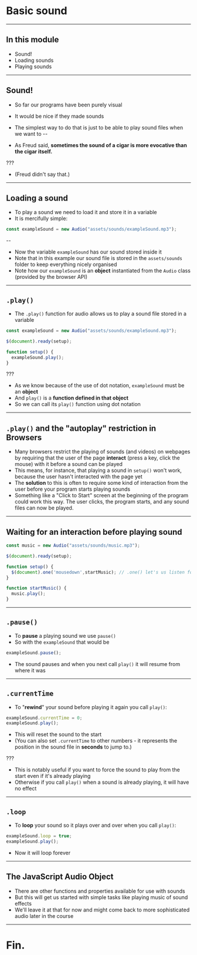 # Basic sound

---

## In this module

- Sound!
- Loading sounds
- Playing sounds

---

## Sound!

- So far our programs have been purely visual
- It would be nice if they made sounds
- The simplest way to do that is just to be able to play sound files when we want to
--

- As Freud said, __sometimes the sound of a cigar is more evocative than the cigar itself.__

???

- (Freud didn't say that.)

---

## Loading a sound

- To play a sound we need to load it and store it in a variable
- It is mercifully simple:

```javascript
const exampleSound = new Audio("assets/sounds/exampleSound.mp3");
```
--

- Now the variable `exampleSound` has our sound stored inside it
- Note that in this example our sound file is stored in the `assets/sounds` folder to keep everything nicely organised
- Note how our `exampleSound` is an __object__ instantiated from the `Audio` class (provided by the browser API)

---

## `.play()`

- The `.play()` function for audio allows us to play a sound file stored in a variable

```javascript
const exampleSound = new Audio("assets/sounds/exampleSound.mp3");

$(document).ready(setup);

function setup() {
  exampleSound.play();
}
```

???

- As we know because of the use of dot notation, `exampleSound` must be an __object__
- And `play()` is a __function defined in that object__
- So we can call its `play()` function using dot notation

---

## `.play()` and the "autoplay" restriction in Browsers

- Many browsers restrict the playing of sounds (and videos) on webpages by requiring that the user of the page __interact__ (press a key, click the mouse) with it before a sound can be played
- This means, for instance, that playing a sound in `setup()` won't work, because the user hasn't interacted with the page yet
- The __solution__ to this is often to require some kind of interaction from the user before your program starts playing sounds
- Something like a "Click to Start" screen at the beginning of the program could work this way. The user clicks, the program starts, and any sound files can now be played.

---

## Waiting for an interaction before playing sound

```javascript
const music = new Audio("assets/sounds/music.mp3");

$(document).ready(setup);

function setup() {
  $(document).one('mousedown',startMusic); // .one() let's us listen for an event just once!
}

function startMusic() {
  music.play();
}
```

---

## `.pause()`

- To __pause__ a playing sound we use `pause()`
- So with the `exampleSound` that would be

```javascript
exampleSound.pause();
```

- The sound pauses and when you next call `play()` it will resume from where it was

---

## `.currentTime`

- To "__rewind__" your sound before playing it again you call `play()`:

```javascript
exampleSound.currentTime = 0;
exampleSound.play();
```

- This will reset the sound to the start
- (You can also set `.currentTime` to other numbers - it represents the position in the sound file in __seconds__ to jump to.)

???

- This is notably useful if you want to force the sound to play from the start even if it's already playing
- Otherwise if you call `play()` when a sound is already playing, it will have no effect

---

## `.loop`

- To __loop__ your sound so it plays over and over when you call `play()`:

```javascript
exampleSound.loop = true;
exampleSound.play();
```

- Now it will loop forever

---

## The JavaScript Audio Object

- There are other functions and properties available for use with sounds
- But this will get us started with simple tasks like playing music of sound effects
- We'll leave it at that for now and might come back to more sophisticated audio later in the course

---

# Fin.
